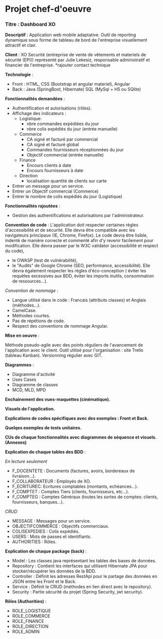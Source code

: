 # Projet chef-d'oeuvre

### Titre : Dashboard XO

**Descriptif** : Application web mobile adaptative. 
               Outil de reporting dynamique sous forme de tableau de bord de l'entreprise 
               visuellement attractif et clair.

**Client** : XO Securité (entreprise de vente de vêtements et materiels de sécurité (EPI))
           représenté par Julie Lekesiz, responsable administratif et financier de l'entreprise.
*rajouter contact technique

**Technologie** :
- Front : HTML, CSS (Bootstrap et angular materiel), Angular
- Back : Java (SpringBoot, Hibernate) SQL (MySql + H5 ou SQlite)

**Fonctionnalités demandées** : 
- Authentification et autorisations (rôles).
- Affichage des indicateurs : 
	- Logistique:
		+ nbre commandes expédiées du jour
		+ nbre colis expédiés du jour (entrée manuelle)
	- Commerce
		+ CA signé et facturé par commercial
		+ CA signé et facturé global
		+ Commandes fournisseurs réceptionnées du jour
		+ Objectif commercial (entrée manuelle)
	- Finance
		+ Encours clients à date 
		+ Encours fournisseurs à date
	- Direction
		+ localisation quantité de clients sur carte
- Entrer un message pour un service.
- Entrer un Objectif commercial (Commerce)
- Entrer le nombre de colis expédiés du jour (Logistique)

**Fonctionnalités rajoutées** :
- Gestion des authentifications et autorisations par l'administrateur.

**Convention de code** : 
L'application doit respecter certaines règles d'accessibilité et de sécurité.
Elle devra être compatible avec les navigateurs principaux (IE, Chrome, Firefox).
Le code devra être lisible, indenté de manière correcte et commenté afin d'y 
revenir facilement pour modification.
Elle devra passer par le W3C validator (accessibilité et respect du code),
+ le OWASP (test de vulnérabilité),
+ le "Audits" de Google Chrome (SEO, performance, accessibilité).
Elle devra également respecter les règles d'éco-conception ( éviter les requêtes
excessives aux BDD, éviter les imports inutils, consommation de ressources...).

*Convention de nommage* : 
- Langue utilisé dans le code : Francais (attributs classes) et Anglais (méthodes...).
- CamelCase.
- Méthodes courtes.
- Pas de répétions de code.
- Respect des conventions de nommage Angular.

**Mise en oeuvre** :

Méthode pseudo-agile avec des points réguliers de l'avancement de l'application avec le client.
Outil utilisé pour l'organisation : site Trello (tableau Kanban).
Versionning régulier avec GIT.

**Diagrammes** : 
- Diagramme d'activité
- Uses Cases
- Diagramme de classes
- MCD, MLD, MPD

**Enchainement des vues-maquettes (cinématique).**

**Visuels de l'application.**

**Explications de codes spécifiques avec des exemples : Front et Back.**

**Quelqes exemples de tests unitaires.**

**CUs de chaque fonctionnalités avec diagrammes de séquence et visuels. (Annexes)**

**Explication de chaque tables des BDD** :

*En lecture seulement*
- F_DOCENTETE : Documents (factures, avoirs, bordereaux de livraison...).
- F_COLLABORATEUR : Employés de XO.
- F_ECRITUREC: Ecritures comptables (montants, echéances...).
- F_COMPTET : Comptes Tiers (clients, fournisseurs, etc...).
- F_COMPTEG : Comptes Généraux (toutes les sortes de comptes: clients, fournisseurs, banques...).

*CRUD*
- MESSAGE : Messages pour un service.
- OBJECTIFCOMMERCE : Objectifs commerciaux.
- COLISEXPEDIES : Colis expédiés.
- USERS : Mots de passes et identifiants.
- AUTHORITIES : Rôles.

**Explication de chaque package (back)** :

- Model : Les classes java représentant les tables des bases de données.
- Repository : Contient les interfaces qui utilisent Hibernate JPA pour stocker/récupérer les données de la BDD.
- Controller : Définit les adresses RestApi pour le partage des données en JSON entre les Front et le Back.
- Service : Définit le CRUD (méthodes en lien direct avec le repository).
- Security : Partie sécurité du projet (Spring Security, jwt security).

**Rôles (Authorities)** :
- ROLE_LOGISTIQUE
- ROLE_COMMERCE
- ROLE_FINANCE
- ROLE_DIRECTION
- ROLE_ADMIN
